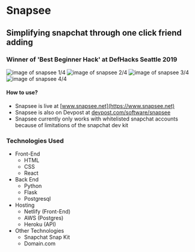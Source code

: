 # Snapsee
## Simplifying snapchat through one click friend adding
### Winner of 'Best Beginner Hack' at DefHacks Seattle 2019

![image of snapsee 1/4](https://challengepost-s3-challengepost.netdna-ssl.com/photos/production/software_photos/000/798/904/datas/gallery.jpg)
![image of snapsee 2/4](https://challengepost-s3-challengepost.netdna-ssl.com/photos/production/software_photos/000/798/902/datas/gallery.jpg)
![image of snapsee 3/4](https://challengepost-s3-challengepost.netdna-ssl.com/photos/production/software_photos/000/798/935/datas/gallery.jpg)
![image of snapsee 4/4](https://challengepost-s3-challengepost.netdna-ssl.com/photos/production/software_photos/000/798/903/datas/gallery.jpg)

#### How to use?
 - Snapsee is live at [www.snapsee.net](https://www.snapsee.net)
 - Snapsee is also on Devpost at [devpost.com/software/snapsee](https://devpost.com/software/snapsee)
 - Snapsee currently only works with whitelisted snapchat accounts because of limitations of the snapchat dev kit
 
### Technologies Used
 - Front-End
   - HTML
   - CSS
   - React
 - Back End
   - Python
   - Flask
   - Postgresql
 - Hosting
   - Netlify (Front-End)
   - AWS (Postgres)
   - Heroku (API)
 - Other Technologies
   - Snapchat Snap Kit
   - Domain.com
